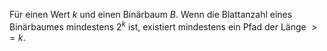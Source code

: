 Für einen Wert $k$ und einen Binärbaum $B$. Wenn die Blattanzahl eines Binärbaumes mindestens $2^k$ ist, existiert mindestens ein Pfad der Länge $>= k$.